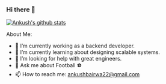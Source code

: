 ### Hi there 👋


[![Ankush's github stats](https://github-readme-stats.vercel.app/api?username=Ankush22Bairwa)](https://github.com/anuraghazra/github-readme-stats)

About Me:

- 🔭 I’m currently working as a backend developer.
- 🌱 I’m currently learning about designing scalable systems.
- 🤔 I’m looking for help with great engineers.
- 💬 Ask me about Football ⚽
- 📫 How to reach me: ankushbairwa22@gmail.com


